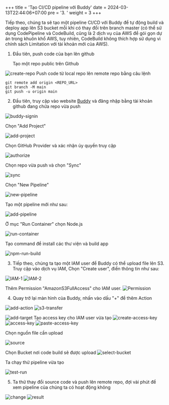 +++
title = 'Tạo CI/CD pipeline với Buddy'
date = 2024-03-13T22:44:06+07:00
pre = '3. '
weight = 3
+++

Tiếp theo, chúng ta sẽ tạo một pipeline CI/CD với Buddy để tự động build và deploy app lên S3 bucket mỗi khi có thay đổi trên branch master (có thể sử dụng CodePipeline và CodeBuild, cũng là 2 dịch vụ của AWS để gói gọn dự án trong khuôn khổ AWS, tuy nhiên, CodeBuild không thích hợp sử dụng vì chính sách Limitation với tài khoản mới của AWS).

1. Đầu tiên, push code của bạn lên github

    Tạo một repo public trên Github
    
![create-repo](/create-repo.png)
Push code từ local repo lên remote repo bằng câu lệnh

```
git remote add origin <REPO_URL>
git branch -M main
git push -u origin main
```

2. Đầu tiên, truy cập vào website <a href="https://buddy.works/">Buddy</a> và đăng nhập bằng tài khoản github đang chứa repo vừa push

![buddy-signin](/buddy-signin.png)

Chọn "Add Project"

![add-project](/add-project.png)

Chọn GitHub Provider và xác nhận ủy quyền truy cập

![authorize](/authorize.png)

Chọn repo vừa push và chọn "Sync"

![sync](/sync.png)

Chọn "New Pipeline"

![new-pipeline](/new-pipeline.png)

Tạo một pipeline mới như sau:

![add-pipeline](/add-pipeline.png)

Ở mục "Run Container" chọn Node.js

![run-container](/run-container.png)

Tạo command để install các thư viện và build app

![npm-run-build](/npm-run-build.png)

3. Tiếp theo, chúng ta tạo một IAM user để Buddy có thể upload file lên S3.
   Truy cập vào dịch vụ IAM, Chọn "Create user", điền thông tin như sau:

![IAM-1](/IAM-1.png)
![IAM-2](/IAM-2.png)

Thêm Permission "AmazonS3FullAccess" cho IAM user.
![Permission](/permission.png)

4. Quay trở lại màn hình của Buddy, nhấn vào dấu "+" để thêm Action
   
![add-action](/add-action.png)
![s3-transfer](/s3-transfer.png)


![add-target](/add-target.png)
Tạo access key cho IAM user vừa tạo
![create-access-key](/create-access-key.png)
![access-key](/access-key.png)
![paste-access-key](/paste-access-key.png)

Chọn nguồn file cần upload

![source](/source.png)

Chọn Bucket nơi code build sẽ được upload
![select-bucket](/select-bucket.png)

Ta chạy thử pipeline vừa tạo 

![test-run](/test-run.png)

5. Ta thử thay đổi source code và push lên remote repo, đợi vài phút để xem pipeline của chúng ta có hoạt động không

![change](/change.png)
![result](/result.png)



